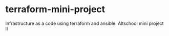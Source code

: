 # terraform-mini-project
Infrastructure as a code using terraform and ansible. Altschool mini project II
